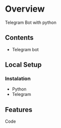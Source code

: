 # **Overview**
Telegram Bot with python

## **Contents**

- Telegram bot

## **Local Setup**

### **Instalation**

- Python
- Telegram 

## **Features**

Code

